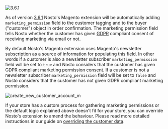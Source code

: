 ![3.6.1](https://img.shields.io/badge/nosto-3.6.1-green.svg)

As of version [3.6.1](https://github.com/Nosto/nosto-magento/releases/tag/3.6.1) Nosto's Magento extension will be automatically adding `marketing_permission` field to the customer tagging and to the buyer ("customer") object in order confirmation. The marketing permission field tells Nosto whether the customer has given [GDPR](https://www.eugdpr.org/) compliant consent of receiving marketing via email or not.

By default Nosto's Magento extension uses Magento's newsletter subscription as a source of information for populating this field. In other words if a customer is also a newsletter subscriber `marketing_permission` field will be set to `true` and Nosto considers that the customer has given GDPR compliant marketing permission consent. If a customer is not a newsletter subscriber `marketing_permission` field will be set to `false` and Nosto considers that the customer has not given GDPR compliant marketing permission.

![create_new_customer_account_m](https://user-images.githubusercontent.com/2778820/38495735-5bbe2d76-3c03-11e8-8123-46d7263cef76.png)

If your store has a custom process for gathering marketing permissions or the default logic explained above doesn't fit for your store, you can override Nosto's extension to amend the behaviour. Please read more detailed instructions in our guide on [overriding the customer data](Overriding-Customer-Data.md).